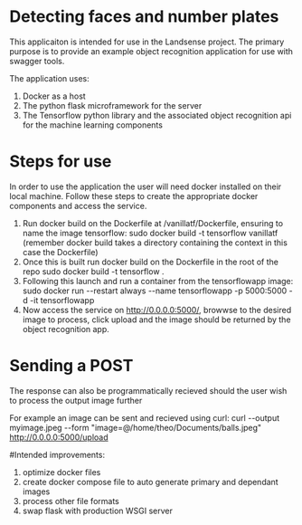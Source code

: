 # Detecting faces and number plates

This applicaiton is intended for use in the Landsense project. The primary purpose is to provide an example object recognition application for use with swagger tools.

The application uses:

1. Docker as a host
2. The python flask microframework for the server
3. The Tensorflow python library and the associated object recognition api for the machine learning components

# Steps for use

In order to use the application the user will need docker installed on their local machine. Follow these steps to create the appropriate docker components and access the service.

1. Run docker build on the Dockerfile at /vanillatf/Dockerfile, ensuring to name the image tensorflow: 
   sudo docker build -t tensorflow vanillatf (remember docker build takes a directory containing the context in this case the Dockerfile)
2. Once this is built run docker build on the Dockerfile in the root of the repo
   sudo docker build -t tensorflow .
3. Following this launch and run a container from the tensorflowapp image:
   sudo docker run --restart always --name tensorflowapp -p 5000:5000 -d -it tensorflowapp
4. Now access the service on http://0.0.0.0:5000/, browwse to the desired image to process, click upload and the image should be returned by the object recognition app.


# Sending a POST
The response can also be programmatically recieved should the user wish to process the output image further

For example an image can be sent and recieved using curl:
curl --output myimage.jpeg --form "image=@/home/theo/Documents/balls.jpeg" http://0.0.0.0:5000/upload


#Intended improvements:

1. optimize docker files
2. create docker compose file to auto generate primary and dependant images
3. process other file formats
4. swap flask with production WSGI server
